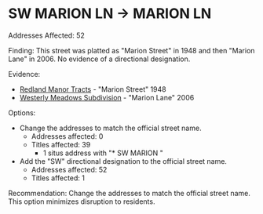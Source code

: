# SW MARION LN -> MARION LN

Addresses Affected: 52

Finding: This street was platted as "Marion Street" in 1948 and then "Marion Lane" in 2006. No evidence of a directional designation.

Evidence:

- [Redland Manor Tracts](https://www.grantspassoregon.gov/DocumentCenter/View/31682/REDLAND-MANOR-TRACTS?bidId=) - "Marion Street" 1948
- [Westerly Meadows Subdivision](https://www.grantspassoregon.gov/DocumentCenter/View/31443/WESTERLY-MEADOWS-SUBDIVISION?bidId=) - "Marion Lane" 2006

Options:

- Change the addresses to match the official street name.
  - Addresses affected: 0
  - Titles affected: 39
    - 1 situs address with "\* SW MARION "
- Add the "SW" directional designation to the official street name.
  - Addresses affected: 52
  - Titles affected: 1

Recommendation: Change the addresses to match the official street name. This option minimizes disruption to residents.

